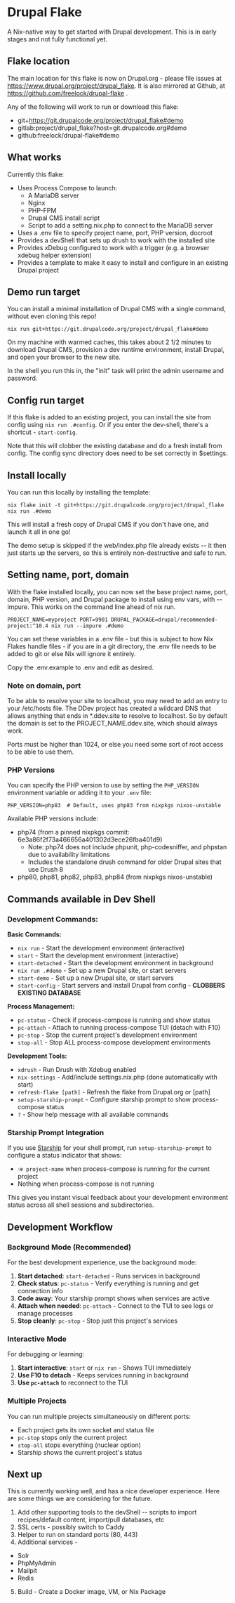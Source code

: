 # Drupal Flake

A Nix-native way to get started with Drupal development. This is in early stages and not fully functional yet.

## Flake location
The main location for this flake is now on Drupal.org - please file issues at https://www.drupal.org/project/drupal_flake. It is also mirrored at Github, at https://github.com/freelock/drupal-flake .

Any of the following will work to run or download this flake:

- git+https://git.drupalcode.org/project/drupal_flake#demo
- gitlab:project/drupal_flake?host=git.drupalcode.org#demo
- github:freelock/drupal-flake#demo

## What works

Currently this flake:

- Uses Process Compose to launch:
  - A MariaDB server
  - Nginx
  - PHP-FPM
  - Drupal CMS install script
  - Script to add a setting.nix.php to connect to the MariaDB server
- Uses a .env file to specify project name, port, PHP version, docroot
- Provides a devShell that sets up drush to work with the installed site
- Provides xDebug configured to work with a trigger (e.g. a browser xdebug helper extension)
- Provides a template to make it easy to install and configure in an existing Drupal project


## Demo run target

You can install a minimal installation of Drupal CMS with a single command, without even cloning this repo!

```
nix run git+https://git.drupalcode.org/project/drupal_flake#demo
```
On my machine with warmed caches, this takes about 2 1/2 minutes to download Drupal CMS, provision a dev runtime environment, install Drupal, and open your browser to the new site.

In the shell you run this in, the "init" task will print the admin username and password.

## Config run target

If this flake is added to an existing project, you can install the site from config using `nix run .#config`. Or if you enter the dev-shell, there's a shortcut - `start-config`.

Note that this will clobber the existing database and do a fresh install from config. The config sync directory does need to be set correctly in $settings.

## Install locally

You can run this locally by installing the template:

```
nix flake init -t git+https://git.drupalcode.org/project/drupal_flake
nix run .#demo
```
This will install a fresh copy of Drupal CMS if you don't have one, and launch it all in one go!

The demo setup is skipped if the web/index.php file already exists -- it then just starts up the servers, so this is entirely non-destructive and safe to run.


## Setting name, port, domain

With the flake installed locally, you can now set the base project name, port, domain, PHP version, and Drupal package to install using env vars, with --impure. This works on the command line ahead of nix run.

```
PROJECT_NAME=myproject PORT=9901 DRUPAL_PACKAGE=drupal/recommended-project:^10.4 nix run --impure .#demo
```

You can set these variables in a .env file - but this is subject to how Nix Flakes handle files -
if you are in a git directory, the .env file needs to be added to git or else Nix will ignore it entirely.

Copy the .env.example to .env and edit as desired.

### Note on domain, port

To be able to resolve your site to localhost, you may need to add an entry to your /etc/hosts file. The DDev project has created a wildcard DNS that allows anything that ends in *.ddev.site to resolve to localhost. So by default the domain is set to the PROJECT_NAME.ddev.site, which should always work.

Ports must be higher than 1024, or else you need some sort of root access to be able to use them.

### PHP Versions

You can specify the PHP version to use by setting the `PHP_VERSION` environment variable or adding it to your `.env` file:

```
PHP_VERSION=php83  # Default, uses php83 from nixpkgs nixos-unstable
```

Available PHP versions include:
- php74 (from a pinned nixpkgs commit: 6e3a86f2f73a466656a401302d3ece26fba401d9)
  - Note: php74 does not include phpunit, php-codesniffer, and phpstan due to availability limitations
  - Includes the standalone drush command for older Drupal sites that use Drush 8
- php80, php81, php82, php83, php84 (from nixpkgs nixos-unstable)

## Commands available in Dev Shell

### Development Commands:
**Basic Commands:**
- `nix run` - Start the development environment (interactive)
- `start` - Start the development environment (interactive)
- `start-detached` - Start the development environment in background
- `nix run .#demo` - Set up a new Drupal site, or start servers
- `start-demo` - Set up a new Drupal site, or start servers
- `start-config` - Start servers and install Drupal from config - **CLOBBERS EXISTING DATABASE**

**Process Management:**
- `pc-status` - Check if process-compose is running and show status
- `pc-attach` - Attach to running process-compose TUI (detach with F10)
- `pc-stop` - Stop the current project's development environment
- `stop-all` - Stop ALL process-compose development environments

**Development Tools:**
- `xdrush` - Run Drush with Xdebug enabled
- `nix-settings` - Add/include settings.nix.php (done automatically with start)
- `refresh-flake [path]` - Refresh the flake from Drupal.org or [path]
- `setup-starship-prompt` - Configure starship prompt to show process-compose status
- `?` - Show help message with all available commands

### Starship Prompt Integration

If you use [Starship](https://starship.rs/) for your shell prompt, run `setup-starship-prompt` to configure a status indicator that shows:
- `💧❄️ project-name` when process-compose is running for the current project
- Nothing when process-compose is not running

This gives you instant visual feedback about your development environment status across all shell sessions and subdirectories.

## Development Workflow

### Background Mode (Recommended)

For the best development experience, use the background mode:

1. **Start detached**: `start-detached` - Runs services in background
2. **Check status**: `pc-status` - Verify everything is running and get connection info
3. **Code away**: Your starship prompt shows when services are active
4. **Attach when needed**: `pc-attach` - Connect to the TUI to see logs or manage processes
5. **Stop cleanly**: `pc-stop` - Stop just this project's services

### Interactive Mode

For debugging or learning:

1. **Start interactive**: `start` or `nix run` - Shows TUI immediately
2. **Use F10 to detach** - Keeps services running in background
3. **Use `pc-attach`** to reconnect to the TUI

### Multiple Projects

You can run multiple projects simultaneously on different ports:
- Each project gets its own socket and status file
- `pc-stop` stops only the current project
- `stop-all` stops everything (nuclear option)
- Starship shows the current project's status

## Next up

This is currently working well, and has a nice developer experience. Here are some things we are considering for the future.

1. Add other supporting tools to the devShell -- scripts to import recipes/default content, import/pull databases, etc
2. SSL certs - possibly switch to Caddy
3. Helper to run on standard ports (80, 443)
4. Additional services -
  - Solr
  - PhpMyAdmin
  - Mailpit
  - Redis
5. Build - Create a Docker image, VM, or Nix Package

